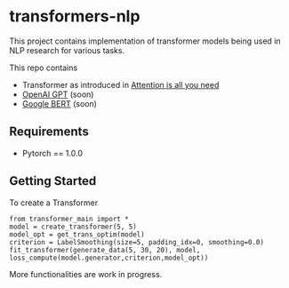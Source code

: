 # transformers-nlp
This project contains implementation of transformer models being used in NLP research for various tasks.

This repo contains
- Transformer as introduced in [Attention is all you need](https://arxiv.org/abs/1706.03762)
- [OpenAI GPT](https://blog.openai.com/language-unsupervised/) (soon)
- [Google BERT](https://arxiv.org/abs/1810.04805) (soon)

## Requirements
- Pytorch == 1.0.0

## Getting Started
To create  a Transformer
```
from transformer_main import *   
model = create_transformer(5, 5)
model_opt = get_trans_optim(model)
criterion = LabelSmoothing(size=5, padding_idx=0, smoothing=0.0)
fit_transformer(generate_data(5, 30, 20), model, loss_compute(model.generator,criterion,model_opt))
```
More functionalities are work in progress. 
